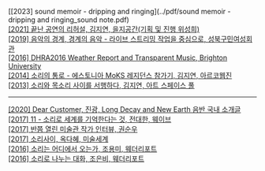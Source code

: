 
[[2023] sound memoir - dripping and ringing](../pdf/sound memoir - dripping and ringing_sound note.pdf)<br>
[[2021] 끝난 공연의 리허설, 김지연, 을지공간(기획 및 진행 위성희)](../pdf/rehearsal_print.pdf)<br>
[[2019] 음악의 경계, 경계의 음악 - 라이브 스트리밍 작업을 중심으로, 성북구민여성회관](../pdf/musicontheborder.pdf)<br> 
[[2016] DHRA2016 Weather Report and Transparent Music, Brighton University](../pdf/DHRA2016_brightonUni.pdf)<br>
[[2014] 소리의 통로 - 에스토니아 MoKS 레지던스 참가기, 김지연, 아르코웹진](../pdf/sc.pdf)<br>
[[2013] 소리와 목소리 사이를 서행하다, 김지연, 아트 스페이스 풀](../pdf/sorimoksori.pdf)<br>

---

[[2020] Dear Customer, 진광, Long Decay and New Earth 음반 국내 소개글](../pdf/Dear%20customer%2C%20lim%20jin-kwang.pdf)<br>
[[2017] 11 - 소리로 세계를 기억한다는 것, 전대한, 웨이브](../pdf/sorisegye_weiv.pdf)<br>
[[2017] 반쯤 열린 미술관 작가 인터뷰, 권순우](../pdf/half-opened_door_interview.pdf)<br>
[[2017] 소리사이, 옥다혜, 미술세계](../pdf/sorisaii_misul.pdf)<br>
[[2016] 소리는 어디에서 오는가, 조용미, 웨더리포트](../pdf/sorifromwhere_weatherreport.pdf)<br>
[[2016] 소리로 나누는 대화, 조은비, 웨더리포트](../pdf/soriconversation_weatherreport.pdf)<br>

